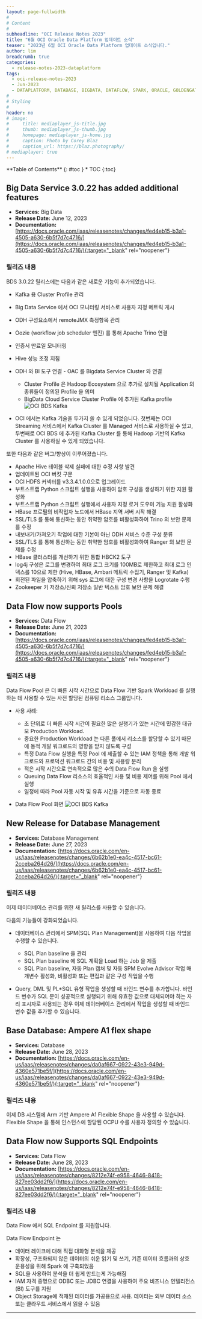 ```yaml
---
layout: page-fullwidth
#
# Content
#
subheadline: "OCI Release Notes 2023"
title: "6월 OCI Oracle Data Platform 업데이트 소식"
teaser: "2023년 6월 OCI Oracle Data Platform 업데이트 소식입니다."
author: lim
breadcrumb: true
categories:
  - release-notes-2023-dataplatform
tags:
  - oci-release-notes-2023
  - Jun-2023
  - DATAPLATFORM, DATABASE, BIGDATA, DATAFLOW, SPARK, ORACLE, GOLDENGATE
#
# Styling
#
header: no
# image:
#     title: mediaplayer_js-title.jpg
#     thumb: mediaplayer_js-thumb.jpg
#     homepage: mediaplayer_js-home.jpg
#     caption: Photo by Corey Blaz
#     caption_url: https://blaz.photography/
# mediaplayer: true
---
```


<div class="panel radius" markdown="1">
**Table of Contents**
{: #toc }
*  TOC
{:toc}
</div>

## Big Data Service 3.0.22 has added additional features
* **Services:** Big Data
* **Release Date:** June 12, 2023
* **Documentation:** [https://docs.oracle.com/iaas/releasenotes/changes/fed4eb15-b3a1-4505-a630-6b5f7d7c4716/](https://docs.oracle.com/iaas/releasenotes/changes/fed4eb15-b3a1-4505-a630-6b5f7d7c4716/){:target="_blank" rel="noopener"}

### 릴리즈 내용

BDS 3.0.22 릴리스에는 다음과 같은 새로운 기능이 추가되었습니다.

- Kafka 용 Cluster Profile 관리
- Big Data Service 에서 OCI 모니터링 서비스로 사용자 지정 메트릭 게시
- ODH 구성요소에서 remoteJMX 측정항목 관리
- Oozie (workflow job scheduler 엔진) 를 통해 Apache Trino 연결
- 인증서 만료일 모니터링
- Hive 성능 조정 지침
- ODH 와 BI 도구 연결 - OAC 를 Bigdata Service Cluster 와 연결

  - Cluster Profile 은 Hadoop Ecosystem 으로 추가로 설치될 Application 의 종류들이 정의된 Profile 을 의미
  - BigData Cloud Service Cluster Profile 에 추가된 Kafka profile
  ![OCI BDS Kafka]({{site.urlblogimg2023}}{{site.urlblogimg2022_2023}}/assets/img/dataplatform/2023/release_note/202305/03_oci_bigdata_kafka_cluster.png)

- OCI 에서는 Kafka 기술을 두가지 쓸 수 있게 되었습니다. 첫번째는 OCI Streaming 서비스에서 Kafka Cluster 를 Managed 서비스로 사용하실 수 있고, 두번째로 OCI BDS 에 추가된 Kafka Cluster 를 통해 Hadoop 기반의 Kafka Cluster 를 사용하실 수 있게 되었습니다.

또한 다음과 같은 버그/향상이 이루어졌습니다.

- Apache Hive 테이블 삭제 실패에 대한 수정 사항 발견
- 업데이트된 OCI 버킷 구문
- OCI HDFS 커넥터를 v3.3.4.1.0.0으로 업그레이드
- 부트스트랩 Python 스크립트 실행을 사용하여 암호 구성을 생성하기 위한 지원 활성화
- 부트스트랩 Python 스크립트 실행에서 사용자 지정 로거 도우미 기능 지원 활성화
- HBase 프로필의 비작업자 노드에서 HBase 지역 서버 시작 해결
- SSL/TLS 를 통해 통신하는 동안 취약한 암호를 비활성화하여 Trino 의 보안 문제를 수정
- 내보내기/가져오기 작업에 대한 기본이 아닌 ODH 서비스 수준 구성 분류
- SSL/TLS 를 통해 통신하는 동안 취약한 암호를 비활성화하여 Ranger 의 보안 문제를 수정
- HBase 클러스터를 개선하기 위한 통합 HBCK2 도구
- log4j 구성은 로그를 변경하여 최대 로그 크기를 100MB로 제한하고 최대 로그 인덱스를 10으로 제한 (Hive, HBase, Ambari 메트릭 수집기, Ranger 및 Kafka)
- 회전된 파일을 압축하기 위해 sys 로그에 대한 구성 변경 사항을 Logrotate 수행
- Zookeeper 키 저장소/신뢰 저장소 일반 텍스트 암호 보안 문제 해결


## Data Flow now supports Pools
* **Services:** Data Flow
* **Release Date:** June 21, 2023
* **Documentation:** [https://docs.oracle.com/iaas/releasenotes/changes/fed4eb15-b3a1-4505-a630-6b5f7d7c4716/](https://docs.oracle.com/iaas/releasenotes/changes/fed4eb15-b3a1-4505-a630-6b5f7d7c4716/){:target="_blank" rel="noopener"}

### 릴리즈 내용

Data Flow Pool 은 더 빠른 시작 시간으로 Data Flow 기반 Spark Workload 를 실행하는 데 사용할 수 있는 사전 할당된 컴퓨팅 리소스 그룹입니다.

- 사용 사례:
  - 초 단위로 더 빠른 시작 시간이 필요한 많은 실행기가 있는 시간에 민감한 대규모 Production Workload.
  - 중요한 Production Workload 는 다른 풀에서 리소스를 할당할 수 있기 때문에 동적 개발 워크로드의 영항을 받지 않도록 구성
  - 특정 Data Flow 실행을 특정 Pool 에 제출할 수 있는 IAM 정책을 통해 개발 워크로드와 프로덕션 워크로드 간의 비용 및 사용량 분리
  - 적은 시작 시간으로 연속적으로 많은 수의 Data Flow Run 을 실행
  - Queuing Data Flow 리소스의 효율적인 사용 및 비용 제어를 위해 Pool 에서 실행
  - 일정에 따라 Pool 자동 시작 및 유휴 시간을 기준으로 자동 종료

- Data Flow Pool 화면
  ![OCI BDS Kafka]({{site.urlblogimg2023}}{{site.urlblogimg2022_2023}}/assets/img/dataplatform/2023/release_note/202305/04_oci_dataflow_pool.png)

## New Release for Database Management
* **Services:** Database Management
* **Release Date:** June 27, 2023
* **Documentation:** [https://docs.oracle.com/en-us/iaas/releasenotes/changes/6b62b1e0-ea4c-4517-bc61-2cceba264d26/](https://docs.oracle.com/en-us/iaas/releasenotes/changes/6b62b1e0-ea4c-4517-bc61-2cceba264d26/){:target="_blank" rel="noopener"}

### 릴리즈 내용

이제 데이터베이스 관리를 위한 새 릴리스를 사용할 수 있습니다.

다음의 기능들이 강화되었습니다.

- 데이터베이스 관리에서 SPM(SQL Plan Management)을 사용하여 다음 작업을 수행할 수 있습니다.
  - SQL Plan baseline 을 관리
  - SQL Plan baseline 에 SQL 계획을 Load 하는 Job 을 제출
  - SQL Plan baseline, 자동 Plan 캡처 및 자동 SPM Evolve Advisor 작업 매개변수 활성화, 비활성화 또는 편집과 같은 구성 작업을 수행

- Query, DML 및 PL*SQL 유형 작업을 생성할 때 바인드 변수를 추가합니다. 바인드 변수가 SQL 문이 성공적으로 실행되기 위해 유효한 값으로 대체되어야 하는 자리 표시자로 사용되는 경우 이제 데이터베이스 관리에서 작업을 생성할 때 바인드 변수 값을 추가할 수 있습니다.

## Base Database: Ampere A1 flex shape
* **Services:** Database
* **Release Date:** June 28, 2023
* **Documentation:** [https://docs.oracle.com/en-us/iaas/releasenotes/changes/da0af667-0922-43e3-949d-4360e571be5f/](https://docs.oracle.com/en-us/iaas/releasenotes/changes/da0af667-0922-43e3-949d-4360e571be5f/){:target="_blank" rel="noopener"}

### 릴리즈 내용
이제 DB 시스템에 Arm 기반 Ampere A1 Flexible Shape 을 사용할 수 있습니다. Flexible Shape 을 통해 인스턴스에 할당된 OCPU 수를 사용자 정의할 수 있습니다.

## Data Flow now Supports SQL Endpoints
* **Services:** Data Flow
* **Release Date:** June 28, 2023
* **Documentation:** [https://docs.oracle.com/en-us/iaas/releasenotes/changes/8212e74f-e958-4646-8418-827ee03dd2f6/](https://docs.oracle.com/en-us/iaas/releasenotes/changes/8212e74f-e958-4646-8418-827ee03dd2f6/){:target="_blank" rel="noopener"}

### 릴리즈 내용
Data Flow 에서 SQL Endpoint 를 지원합니다.

Data Flow Endpoint 는 
  - 데이터 레이크에 대해 직접 대화형 분석을 제공
  - 확장성, 구조화되지 않은 데이터의 쉬운 읽기 및 쓰기, 기존 데이터 흐름과의 상호 운용성을 위해 Spark 에 구축되었음
  - SQL을 사용하여 분석을 더 쉽게 만드는게 가능해짐
  - IAM 자격 증명으로 ODBC 또는 JDBC 연결을 사용하여 주요 비즈니스 인텔리전스(BI) 도구를 지원
  - Object Storage에 적재된 데이터를 가공용으로 사용. 데이터는 외부 데이터 소스 또는 클라우드 서비스에서 읽을 수 있음

---
